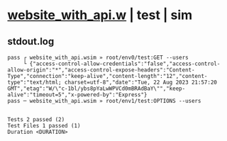 # [website_with_api.w](../../../../../examples/tests/valid/website_with_api.w) | test | sim

## stdout.log
```log
pass ┌ website_with_api.wsim » root/env0/test:GET --users    
     └ {"access-control-allow-credentials":"false","access-control-allow-origin":"*","access-control-expose-headers":"Content-Type","connection":"keep-alive","content-length":"12","content-type":"text/html; charset=utf-8","date":"Tue, 22 Aug 2023 21:57:20 GMT","etag":"W/\"c-1bl/ybs8pYaLwWPVCd0mBRAdBaY\"","keep-alive":"timeout=5","x-powered-by":"Express"}
pass ─ website_with_api.wsim » root/env1/test:OPTIONS --users
 
 
Tests 2 passed (2)
Test Files 1 passed (1)
Duration <DURATION>
```


